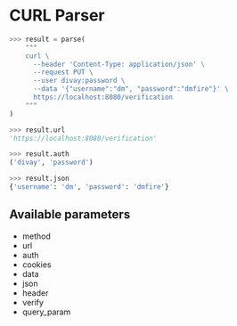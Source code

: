 # CURL Parser

```python
>>> result = parse(
    """
    curl \
      --header 'Content-Type: application/json' \
      --request PUT \
      --user divay:password \
      --data '{"username":"dm", "password":"dmfire"}' \
      https://localhost:8080/verification
    """
)

>>> result.url
'https://localhost:8080/verification'

>>> result.auth
('divay', 'password')

>>> result.json
{'username': 'dm', 'password': 'dmfire'}
```

## Available parameters

- method
- url
- auth
- cookies
- data
- json
- header
- verify
- query_param
